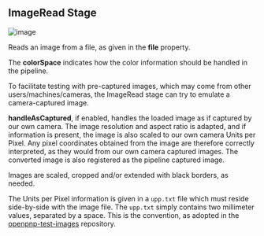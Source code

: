 ## ImageRead Stage

![image](https://user-images.githubusercontent.com/9963310/156917949-f338f79a-fbb9-4f62-bef8-828a4702abdd.png)

Reads an image from a file, as given in the **file** property.

The **colorSpace** indicates how the color information should be handled in the pipeline.

To facilitate testing with pre-captured images, which may come from other users/machines/cameras, the ImageRead stage can try to emulate a camera-captured image. 

**handleAsCaptured**, if enabled, handles the loaded image as if captured by our own camera. The image resolution and aspect ratio is adapted, and if information is present, the image is also scaled to our own camera Units per Pixel. Any pixel coordinates obtained from the image are therefore correctly interpreted, as they would from our own camera captured images. The converted image is also registered as the pipeline captured image.

Images are scaled, cropped and/or extended with black borders, as needed. 

The Units per Pixel information is given in a `upp.txt` file which must reside side-by-side with the image file. The `upp.txt` simply contains two millimeter values, separated by a space. This is the convention, as adopted in the [openpnp-test-images](https://github.com/openpnp/openpnp-test-images) repository.
